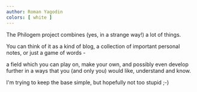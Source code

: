 ```yaml
---
author: Roman Yagodin
colors: [ white ]
---
```

The Philogem project combines (yes, in a strange way!) a lot of things.

You can think of it as a kind of blog,
a collection of important personal notes,
or just a game of words -

a field which you can play on, make your own,
and possibly even develop further
in a ways that you (and only you)
would like, understand and know.

I'm trying to keep the base simple,
but hopefully not too stupid ;-)
